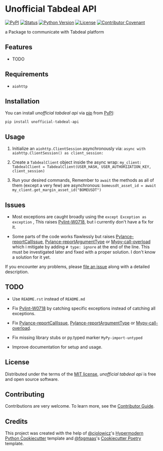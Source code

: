 # Unofficial Tabdeal API

[![PyPI](https://img.shields.io/pypi/v/unofficial-tabdeal-api.svg?style=flat-square)][package url]
[![Status](https://img.shields.io/pypi/status/unofficial-tabdeal-api.svg?style=flat-square)][package url]
[![Python Version](https://img.shields.io/pypi/pyversions/unofficial-tabdeal-api?style=flat-square)][package url]
[![License](https://img.shields.io/pypi/l/unofficial-tabdeal-api?style=flat-square)][MIT License]
[![Contributor Covenant](https://img.shields.io/badge/Contributor%20Covenant-2.1-4baaaa.svg)][Code of Conduct]

a Package to communicate with Tabdeal platform

## Features

- TODO

## Requirements

- `aiohttp`

## Installation

You can install _unofficial tabdeal api_ via [pip] from [PyPI]:

```console
pip install unofficial-tabdeal-api
```

## Usage

1. Initialize an `aiohttp.ClientSession` asynchronously via:
`async with aiohttp.ClientSession() as client_session:`

2. Create a `TabdealClient` object inside the async wrap:
`my_client: TabdealClient = TabdealClient(USER_HASH, USER_AUTHORIZATION_KEY, client_session)`
3. Run your desired commands, Remember to `await` the methods as all of them (except a very few) are asynchronous:
`bomeusdt_asset_id = await my_client.get_margin_asset_id("BOMEUSDT")`

## Issues

- Most exceptions are caught broadly using the `except Exception as exception`
  , This raises [Pylint-W0718], but i currently don't have a fix for it.

- Some parts of the code works flawlessly but raises [Pylance-reportCallIssue], [Pylance-reportArgumentType] or [Mypy-call-overload] which i mitigate by adding `# type: ignore` at the end of the line. This must be investigated later and fixed with a proper solution. I don't know a solution for it yet.

If you encounter any problems,
please [file an issue] along with a detailed description.

## TODO

- Use `README.rst` instead of `README.md`

- Fix [Pylint-W0718] by catching specific exceptions instead of catching all exceptions.

- Fix [Pylance-reportCallIssue], [Pylance-reportArgumentType] or [Mypy-call-overload].

- Fix missing library stubs or py.typed marker `MyPy-import-untyped`

- Improve documentation for setup and usage.

## License

Distributed under the terms of the [MIT license],
_unofficial tabdeal api_ is free and open source software.

## Contributing

Contributions are very welcome.
To learn more, see the [Contributor Guide].

## Credits

This project was created with the help of [@cjolowicz]'s [Hypermodern Python Cookiecutter] template and [@fpgmaas]'s [Cookiecutter Poetry] template.

<!-- Links -->
<!-- Badges section -->
[package url]: https://pypi.org/project/unofficial-tabdeal-api/

<!-- Installation section -->
[pip]: https://pypi.org/project/pip/
[PyPI]: https://pypi.org/

<!-- Issues section -->
[file an issue]: https://github.com/MohsenHNSJ/unofficial_tabdeal_api/issues/new

<!-- TODO section -->
[Pylint-W0718]: https://pylint.readthedocs.io/en/latest/user_guide/messages/warning/broad-exception-caught.html
[Pylance-reportCallIssue]: https://github.com/microsoft/pyright/blob/main/docs/configuration.md#reportCallIssue
[Pylance-reportArgumentType]: https://github.com/microsoft/pyright/blob/main/docs/configuration.md#reportArgumentType
[Mypy-call-overload]: https://mypy.readthedocs.io/en/latest/error_code_list.html#code-call-overload

<!-- Credits section -->
[@cjolowicz]: https://github.com/cjolowicz
[hypermodern python cookiecutter]: https://github.com/cjolowicz/cookiecutter-hypermodern-python
[@fpgmaas]: https://github.com/fpgmaas
[Cookiecutter Poetry]: https://github.com/fpgmaas/cookiecutter-poetry

<!-- Github Only -->
<!-- This section should be ignored by ReadTheDocs -->
<!-- Badges Section -->
[Code of Conduct]: https://github.com/MohsenHNSJ/unofficial_tabdeal_api/blob/main/CODE_OF_CONDUCT.md
<!-- Contributing section -->
[Contributor Guide]: https://github.com/MohsenHNSJ/unofficial_tabdeal_api/blob/main/CONTRIBUTING.md
<!-- License section -->
[MIT License]: https://github.com/MohsenHNSJ/unofficial_tabdeal_api/blob/main/LICENSE.txt
